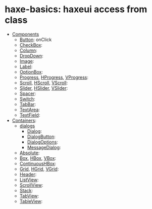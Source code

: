 haxe-basics: haxeui access from class
=========================

* [Components](https://github.com/haxeui/haxeui-core/tree/master/haxe/ui/components)
  * [Button](https://github.com/haxeui/haxeui-core/blob/master/haxe/ui/components/Button.hx): onClick
  * [CheckBox](https://github.com/haxeui/haxeui-core/blob/master/haxe/ui/components/CheckBox.hx):
  * [Column](https://github.com/haxeui/haxeui-core/blob/master/haxe/ui/components/Column.hx):
  * [DropDown](https://github.com/haxeui/haxeui-core/blob/master/haxe/ui/components/DropDown.hx):
  * [Image](https://github.com/haxeui/haxeui-core/blob/master/haxe/ui/components/Image.hx):
  * [Label](https://github.com/haxeui/haxeui-core/blob/master/haxe/ui/components/Label.hx):
  * [OptionBox](https://github.com/haxeui/haxeui-core/blob/master/haxe/ui/components/OptionBox.hx):
  * [Progress](https://github.com/haxeui/haxeui-core/blob/master/haxe/ui/components/Progress.hx), [HProgress](https://github.com/haxeui/haxeui-core/blob/master/haxe/ui/components/HProgress.hx), [VProgress](https://github.com/haxeui/haxeui-core/blob/master/haxe/ui/components/VProgress.hx):
  * [Scroll](https://github.com/haxeui/haxeui-core/blob/master/haxe/ui/components/Scroll.hx), [HScroll](https://github.com/haxeui/haxeui-core/blob/master/haxe/ui/components/HScroll.hx), [VScroll](https://github.com/haxeui/haxeui-core/blob/master/haxe/ui/components/VScroll.hx):
  * [Slider](https://github.com/haxeui/haxeui-core/blob/master/haxe/ui/components/Slider.hx), [HSlider](https://github.com/haxeui/haxeui-core/blob/master/haxe/ui/components/HSlider.hx), [VSlider](https://github.com/haxeui/haxeui-core/blob/master/haxe/ui/components/VSlider.hx):
  * [Spacer](https://github.com/haxeui/haxeui-core/blob/master/haxe/ui/components/Spacer.hx):
  * [Switch](https://github.com/haxeui/haxeui-core/blob/master/haxe/ui/components/Switch.hx):
  * [TabBar](https://github.com/haxeui/haxeui-core/blob/master/haxe/ui/components/TabBar.hx):
  * [TextArea](https://github.com/haxeui/haxeui-core/blob/master/haxe/ui/components/TextArea.hx):
  * [TextField](https://github.com/haxeui/haxeui-core/blob/master/haxe/ui/components/TextField.hx):
* [Containers](https://github.com/haxeui/haxeui-core/tree/master/haxe/ui/containers):
  * [dialogs](https://github.com/haxeui/haxeui-core/tree/master/haxe/ui/containers/dialogs)
    * [Dialog](https://github.com/haxeui/haxeui-core/blob/master/haxe/ui/containers/dialogs/Dialog.hx):
    * [DialogButton](https://github.com/haxeui/haxeui-core/blob/master/haxe/ui/containers/dialogs/DialogButton.hx):
    * [DialogOptions](https://github.com/haxeui/haxeui-core/blob/master/haxe/ui/containers/dialogs/DialogOptions.hx):
    * [MessageDialog](https://github.com/haxeui/haxeui-core/blob/master/haxe/ui/containers/dialogs/MessageDialog.hx):
  * [Absolute](https://github.com/haxeui/haxeui-core/blob/master/haxe/ui/containers/Absolute.hx):
  * [Box](https://github.com/haxeui/haxeui-core/blob/master/haxe/ui/containers/Box.hx), [HBox](https://github.com/haxeui/haxeui-core/blob/master/haxe/ui/containers/HBox.hx), [VBox](https://github.com/haxeui/haxeui-core/blob/master/haxe/ui/containers/VBox.hx):
  * [ContinuousHBox](https://github.com/haxeui/haxeui-core/blob/master/haxe/ui/containers/ContinuousHBox.hx):
  * [Grid](https://github.com/haxeui/haxeui-core/blob/master/haxe/ui/containers/Grid.hx), [HGrid](https://github.com/haxeui/haxeui-core/blob/master/haxe/ui/components/HGrid.hx), [VGrid](https://github.com/haxeui/haxeui-core/blob/master/haxe/ui/components/VGrid.hx):
  * [Header](https://github.com/haxeui/haxeui-core/blob/master/haxe/ui/containers/Header.hx):
  * [ListView](https://github.com/haxeui/haxeui-core/blob/master/haxe/ui/containers/ListView.hx):
  * [ScrollView](https://github.com/haxeui/haxeui-core/blob/master/haxe/ui/containers/ScrollView.hx):
  * [Stack](https://github.com/haxeui/haxeui-core/blob/master/haxe/ui/containers/Stack.hx):
  * [TabView](https://github.com/haxeui/haxeui-core/blob/master/haxe/ui/containers/TabView.hx):
  * [TableView](https://github.com/haxeui/haxeui-core/blob/master/haxe/ui/containers/TableView.hx):
